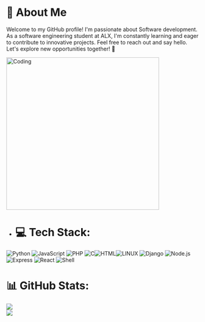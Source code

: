 # 👋 About Me
Welcome to my GitHub profile! I'm passionate about Software development. As a software engineering student at ALX, I'm constantly learning and eager to contribute to innovative projects. Feel free to reach out and say hello. Let's explore new opportunities together! 🚀

<img align="center" alt="Coding" width="400" src="https://i.pinimg.com/originals/cd/59/d6/cd59d626dc86397fe45080e6e9c7027d.gif">


- # 💻 Tech Stack:
![Python](https://img.shields.io/badge/python-3670A0?style=for-the-badge&logo=python&logoColor=ffdd54) ![JavaScript](https://img.shields.io/badge/javascript-%23323330.svg?style=for-the-badge&logo=javascript) ![PHP](https://img.shields.io/badge/php-777BB4?style=for-the-badge&logo=php&logoColor=white) ![C](https://img.shields.io/badge/c-%2300599C.svg?style=for-the-badge&logo=c&logoColor=white)![HTML](https://img.shields.io/badge/html5-%23E34F26.svg?style=for-the-badge&logo=html5&logoColor=white)![LINUX](https://img.shields.io/badge/Linux-FCC624?style=for-the-badge&logo=linux&logoColor=black) ![Django](https://img.shields.io/badge/django-092E20?style=for-the-badge&logo=django) ![Node.js](https://img.shields.io/badge/node.js-43853D?style=for-the-badge&logo=node.js&logoColor=white) ![Express](https://img.shields.io/badge/express-000000?style=for-the-badge&logo=express&logoColor=white) ![React](https://img.shields.io/badge/react-61DAFB?style=for-the-badge&logo=react&logoColor=black) ![Shell](https://img.shields.io/badge/shell-%232c3e50.svg?style=for-the-badge&logo=gnu-bash)

# 📊 GitHub Stats:
![](https://github-readme-stats.vercel.app/api?username=ondanje&theme=shades-of-purple&hide_border=false&include_all_commits=false&count_private=false)<br/>
![](https://github-readme-streak-stats.herokuapp.com/?user=ondanje&theme=shades-of-purple&hide_border=false)<br/>

<!---
ondanje/ondanje is a ✨ special ✨ repository because its `README.md` (this file) appears on your GitHub profile.
You can click the Preview link to take a look at your changes.
--->
